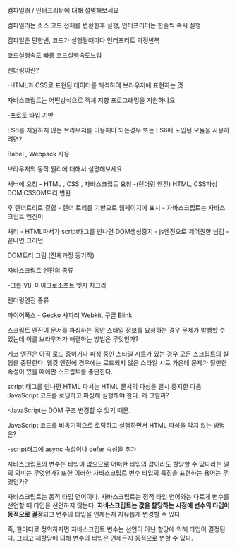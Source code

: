 컴파일러 / 인터프리터에 대해 설명해보세요



컴파일러는 소스 코드 전체를 변환한후 실행, 인터프리터는 한줄씩 즉시 실행

컴파일은 단한번, 코드가 실행될때마다 인터프리트 과정반복

코드실행속도 빠름 코드실행속도느림



렌더링이란?



-HTML과 CSS로 표현된 데이터를 해석하여 브라우저에 표현하는 것



자바스크립트는 어떤방식으로 객체 지향 프로그래밍을 지원하나요



-프로토 타입 기반



ES6를 지원하지 않는 브라우저를 이용해야 되는경우 또는 ES6에 도입된 모듈을 사용하려면?



Babel , Webpack 사용



브라우저의 동작 원리에 대해서 설명해보세요



서버에 요청 - HTML , CSS , 자바스크립트 요청 -(렌더링 엔진) HTML, CSS파싱 DOM,CSSOM트리 변환

후 렌더트리로 결합 - 렌더 트리를 기반으로 웹페이지에 표시 - 자바스크립트는 자바스크립트 엔진이

처리 - HTML파서가 script태그를 만나면 DOM생성중지 - js엔진으로 제어권한 넘김 - 끝나면 그리던

DOM트리 그림 (전체과정 동기적)



자바스크립트 엔진의 종류



-크롬 V8, 마이크로소프트 엣지 차크라 



렌더링엔진 종류



파이어폭스 - Gecko 사파리 Webkit, 구글 Blink



스크립트 엔진이 문서를 파싱하는 동안 스타일 정보를 요청하는 경우 문제가 발생할 수 있는데 이를 브라우저가 해결하는 방법은 무엇인가?

게코 엔진은 아직 로드 중이거나 파싱 중인 스타일 시트가 있는 경우 모든 스크립트의 실행을 중단한다. 웹킷 엔진에 경우에는 로드되지 않은 스타일 시트 가운데 문제가 될만한 속성이 있을 때에만 스크립트를 중단한다.

script 태그를 만나면 HTML 파서는 HTML 문서의 파싱을 일시 중지한 다음 JavaScript 코드를 로딩하고 파싱해 실행해야 한다. 왜 그럴까?

-JavaScript는 DOM 구조 변경할 수 있기 때문.

JavaScript 코드를 비동기적으로 로딩하고 실행하면서 HTML 파싱을 막지 않는 방법은?

-script태그에 async 속성이나 defer 속성을 추가

자바스크립트의 변수는 타입이 없으므로 어떠한 타입의 값이라도 할당할 수 있다라는 말의 의미는 무엇인가? 또한 이러한 자바스크립트 변수 타입의 특징을 표현하는 용어는 무엇인가?

자바스크립트는 동적 타입 언어이다. 자바스크립트는 정적 타입 언어와는 다르게 변수를 선언할 때 타입을 선언하지 않는다. **자바스크립트는 값을 할당하는 시점에 변수의 타입이 동적으로 결정**되고 변수의 타입을 언제든지 자유롭게 변경할 수 있다.

즉, 한마디로 정의하자면 자바스크립트 변수는 선언이 아닌 할당에 의해 타입이 결정된다. 그리고 재할당에 의해 변수의 타입은 언제든지 동적으로 변할 수 있다.



